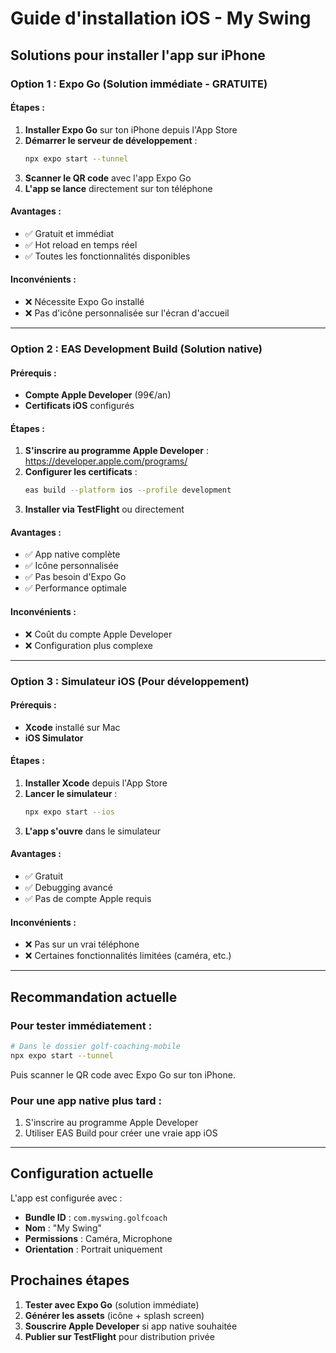 # Guide d'installation iOS - My Swing

## Solutions pour installer l'app sur iPhone

### Option 1 : Expo Go (Solution immédiate - GRATUITE)

#### Étapes :
1. **Installer Expo Go** sur ton iPhone depuis l'App Store
2. **Démarrer le serveur de développement** :
   ```bash
   npx expo start --tunnel
   ```
3. **Scanner le QR code** avec l'app Expo Go
4. **L'app se lance** directement sur ton téléphone

#### Avantages :
- ✅ Gratuit et immédiat
- ✅ Hot reload en temps réel
- ✅ Toutes les fonctionnalités disponibles

#### Inconvénients :
- ❌ Nécessite Expo Go installé
- ❌ Pas d'icône personnalisée sur l'écran d'accueil

---

### Option 2 : EAS Development Build (Solution native)

#### Prérequis :
- **Compte Apple Developer** (99€/an)
- **Certificats iOS** configurés

#### Étapes :
1. **S'inscrire au programme Apple Developer** : https://developer.apple.com/programs/
2. **Configurer les certificats** :
   ```bash
   eas build --platform ios --profile development
   ```
3. **Installer via TestFlight** ou directement

#### Avantages :
- ✅ App native complète
- ✅ Icône personnalisée
- ✅ Pas besoin d'Expo Go
- ✅ Performance optimale

#### Inconvénients :
- ❌ Coût du compte Apple Developer
- ❌ Configuration plus complexe

---

### Option 3 : Simulateur iOS (Pour développement)

#### Prérequis :
- **Xcode** installé sur Mac
- **iOS Simulator**

#### Étapes :
1. **Installer Xcode** depuis l'App Store
2. **Lancer le simulateur** :
   ```bash
   npx expo start --ios
   ```
3. **L'app s'ouvre** dans le simulateur

#### Avantages :
- ✅ Gratuit
- ✅ Debugging avancé
- ✅ Pas de compte Apple requis

#### Inconvénients :
- ❌ Pas sur un vrai téléphone
- ❌ Certaines fonctionnalités limitées (caméra, etc.)

---

## Recommandation actuelle

### Pour tester immédiatement :
```bash
# Dans le dossier golf-coaching-mobile
npx expo start --tunnel
```

Puis scanner le QR code avec Expo Go sur ton iPhone.

### Pour une app native plus tard :
1. S'inscrire au programme Apple Developer
2. Utiliser EAS Build pour créer une vraie app iOS

---

## Configuration actuelle

L'app est configurée avec :
- **Bundle ID** : `com.myswing.golfcoach`
- **Nom** : "My Swing"
- **Permissions** : Caméra, Microphone
- **Orientation** : Portrait uniquement

## Prochaines étapes

1. **Tester avec Expo Go** (solution immédiate)
2. **Générer les assets** (icône + splash screen)
3. **Souscrire Apple Developer** si app native souhaitée
4. **Publier sur TestFlight** pour distribution privée